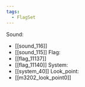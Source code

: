 ```yaml
---
tags:
  - FlagSet
---
```

Sound:
- [[sound_116]]
- [[sound_115]]
Flag:
- [[flag_11137]]
- [[flag_11140]]
System:
- [[system_40]]
Look_point:
- [[m3202_look_point0]]
